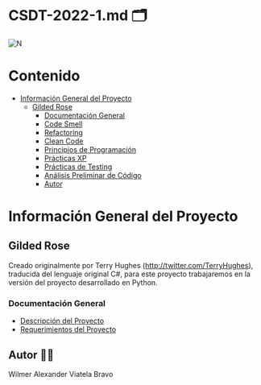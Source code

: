 # CSDT-2022-1.md :card_index_dividers:	

![N](https://escuelaing.s3.amazonaws.com/staging/images/logo-ecijg.width-380.png)

# Contenido
- [Información General del Proyecto](#información-general-del-proyecto)
  * [Gilded Rose](#gilded-rose)
    + [Documentación General](#documentación-general)
    + [Code Smell](https://github.com/alexviatela/GildedRose-Refactoring-Kata/blob/main/readme_files/code_smell%20and%20refactoring.md)
    + [Refactoring](https://github.com/alexviatela/GildedRose-Refactoring-Kata/blob/main/readme_files/code_smell%20and%20refactoring.md)
    + [Clean Code](https://github.com/alexviatela/GildedRose-Refactoring-Kata/blob/main/readme_files/clean%20code%20and%20programming%20principles.md)
    + [Principios de Programación](https://github.com/alexviatela/GildedRose-Refactoring-Kata/blob/main/readme_files/clean%20code%20and%20programming%20principles.md)
    + [Prácticas XP](https://github.com/alexviatela/GildedRose-Refactoring-Kata/blob/main/readme_files/clean%20code%20and%20programming%20principles.md)
    + [Prácticas de Testing](https://github.com/alexviatela/GildedRose-Refactoring-Kata/blob/main/readme_files/testing%20practices.md)
	+ [Análisis Preliminar de Código](https://github.com/alexviatela/GildedRose-Refactoring-Kata/blob/main/readme_files/code%20analysis.md)
    + [Autor](#autor)

# Información General del Proyecto
## Gilded Rose
Creado originalmente por Terry Hughes (http://twitter.com/TerryHughes), traducida del lenguaje original C#, para este proyecto trabajaremos en la versión del proyecto desarrollado en Python.

### Documentación General
* [Descripción del Proyecto](http://iamnotmyself.com/2011/02/14/refactor-this-the-gilded-rose-kata/)
* [Requerimientos del Proyecto](https://github.com/alexviatela/GildedRose-Refactoring-Kata/blob/develop_code_refactoring/GildedRoseRequirements.txt "Requerimientos del Proyecto")






## Autor :man_beard:
Wilmer Alexander Viatela Bravo

